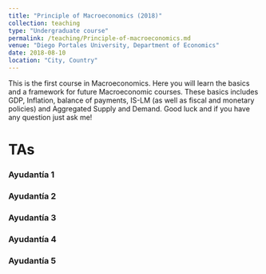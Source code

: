 ```yaml
---
title: "Principle of Macroeconomics (2018)"
collection: teaching
type: "Undergraduate course"
permalink: /teaching/Principle-of-macroeconomics.md
venue: "Diego Portales University, Department of Economics"
date: 2018-08-10
location: "City, Country"
---
```


This is the first course in Macroeconomics. Here you will learn the basics and a framework for future Macroeconomic courses. These basics includes GDP, Inflation, balance of payments, IS-LM (as well as fiscal and monetary policies) and Aggregated Supply and Demand. Good luck and if you have any question just ask me!

TAs
======

### Ayudantía 1

### Ayudantía 2

### Ayudantía 3

### Ayudantía 4

### Ayudantía 5
